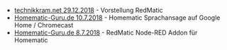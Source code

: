 * [technikkram.net 29.12.2018](https://technikkram.net/2018/12/vorstellung-redmatic-nodered-als-addon-fuer-die-ccu3-oder-raspberrymatic) - Vorstellung RedMatic
* [Homematic-Guru.de 10.7.2018](https://homematic-guru.de/homematic-sprachansage-auf-google-home-chromecast) - Homematic Sprachansage auf Google Home / Chromecast
* [Homematic-Guru.de 8.7.2018](https://homematic-guru.de/redmatic-node-red-addon-fuer-homematic) - RedMatic Node-RED Addon für Homematic
